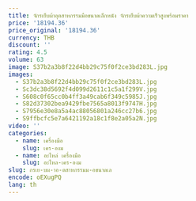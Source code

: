 ```yaml
---
title: จักรเย็บผ้าอุตสาหกรรมมือขนาดเล็กหนัง จักรเย็บผ้าความเร็วสูงพร้อมราคา
price: '18194.36'
price_original: '18194.36'
currency: THB
discount: ''
rating: 4.5
volume: 63
image: S37b2a3b8f22d4bb29c75f0f2ce3bd283L.jpg
images:
  - S37b2a3b8f22d4bb29c75f0f2ce3bd283L.jpg
  - Sc3dc38d5692f4d099d2611c1c5a1f299V.jpg
  - S608c0f65cc0b4ff3a49cab6f349c5985J.jpg
  - S82d37302bea9429fbe7565a8013f9747H.jpg
  - S7956e30e8a5a4ac88056801a246cc27b6.jpg
  - S9ffbcfc5e7a6421192a18c1f8e2a05a2N.jpg
video: ''
categories:
  - name: เครื่องมือ
    slug: เคร-องม
  - name: อะไหล่ เครื่องมือ
    slug: อะไหล-เคร-องม
slug: กรเย-บผ-าอ-ตสาหกรรมม-อขนาดเล
encode: oEXugPQ
lang: th
---
```

  